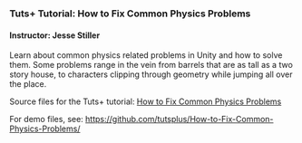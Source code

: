 ### Tuts+ Tutorial: How to Fix Common Physics Problems

#### Instructor: Jesse Stiller

Learn about common physics related problems in Unity and how to solve them. Some problems range in the vein from barrels that are as tall as a two story house, to characters clipping through geometry while jumping all over the place.

Source files for the Tuts+ tutorial: [How to Fix Common Physics Problems](https://gamedevelopment.tutsplus.com/articles/how-to-fix-common-physics-problems--cms-21418)

For demo files, see: https://github.com/tutsplus/How-to-Fix-Common-Physics-Problems/
